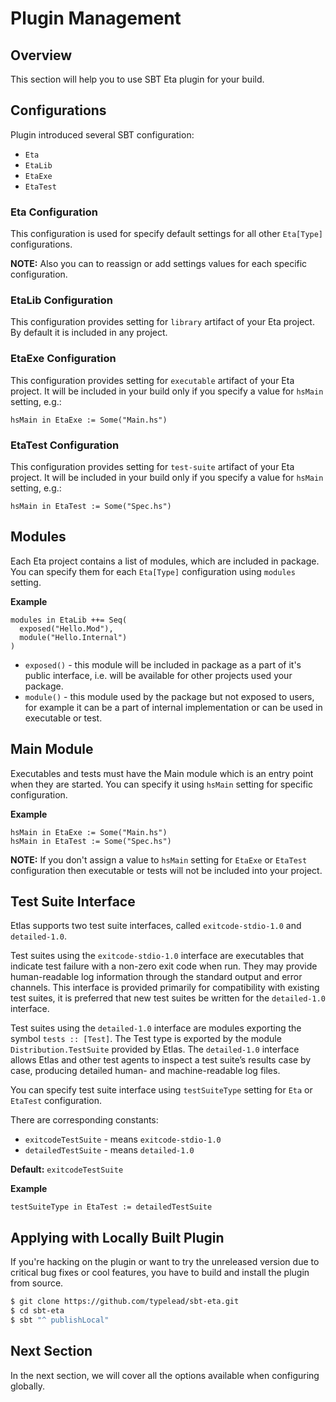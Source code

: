 # Plugin Management

## Overview

This section will help you to use SBT Eta plugin for your build. 

## Configurations

Plugin introduced several SBT configuration:

- `Eta`
- `EtaLib`
- `EtaExe`
- `EtaTest`

### Eta Configuration

This configuration is used for specify default settings for all other `Eta[Type]` configurations.

**NOTE:** Also you can to reassign or add settings values for each specific configuration.

### EtaLib Configuration

This configuration provides setting for `library` artifact of your Eta project. By default it is included in any project. 

### EtaExe Configuration

This configuration provides setting for `executable` artifact of your Eta project. It will be included in your build only if you specify a value for `hsMain` setting, e.g.:

```sbtshell
hsMain in EtaExe := Some("Main.hs")
```

### EtaTest Configuration

This configuration provides setting for `test-suite` artifact of your Eta project. It will be included in your build only if you specify a value for `hsMain` setting, e.g.:

```sbtshell
hsMain in EtaTest := Some("Spec.hs")
```

## Modules

Each Eta project contains a list of modules, which are included in package. You can specify them for each `Eta[Type]` configuration using `modules` setting.

**Example**

```sbtshell
modules in EtaLib ++= Seq(
  exposed("Hello.Mod"),
  module("Hello.Internal")
)
```

- `exposed()` - this module will be included in package as a part of it's public interface, i.e. will be available for other projects used your package. 
- `module()` - this module used by the package but not exposed to users, for example it can be a part of internal implementation or can be used in executable or test.

## Main Module

Executables and tests must have the Main module which is an entry point when they are started. You can specify it using `hsMain` setting for specific configuration.

**Example**

```sbtshell
hsMain in EtaExe := Some("Main.hs")
hsMain in EtaTest := Some("Spec.hs")
```

**NOTE:** If you don't assign a value to `hsMain` setting for `EtaExe` or `EtaTest` configuration then executable or tests will not be included into your project.

## Test Suite Interface

Etlas supports two test suite interfaces, called `exitcode-stdio-1.0` and `detailed-1.0`. 

Test suites using the `exitcode-stdio-1.0` interface are executables that indicate test failure with a non-zero exit code when run. They may provide human-readable log information through the standard output and error channels. This interface is provided primarily for compatibility with existing test suites, it is preferred that new test suites be written for the `detailed-1.0` interface.

Test suites using the `detailed-1.0` interface are modules exporting the symbol `tests :: [Test]`. The Test type is exported by the module `Distribution.TestSuite` provided by Etlas. The `detailed-1.0` interface allows Etlas and other test agents to inspect a test suite’s results case by case, producing detailed human- and machine-readable log files.

You can specify test suite interface using `testSuiteType` setting for `Eta` or `EtaTest` configuration.

There are corresponding constants:

- `exitcodeTestSuite` - means `exitcode-stdio-1.0`
- `detailedTestSuite` - means `detailed-1.0`

**Default:** `exitcodeTestSuite`

**Example**

```sbtshell
testSuiteType in EtaTest := detailedTestSuite
``` 

## Applying with Locally Built Plugin

If you're hacking on the plugin or want to try the unreleased version due to critical bug fixes or cool features, you have to build and install the plugin from source.

```sh
$ git clone https://github.com/typelead/sbt-eta.git
$ cd sbt-eta
$ sbt "^ publishLocal"
```

## Next Section

In the next section, we will cover all the options available when configuring globally.

